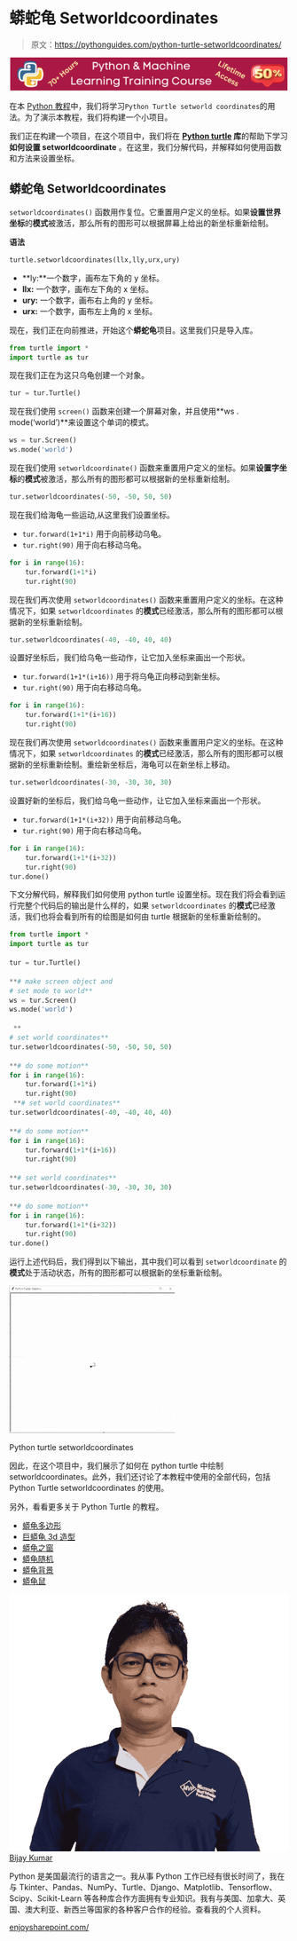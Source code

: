 # 蟒蛇龟 Setworldcoordinates

> 原文：<https://pythonguides.com/python-turtle-setworldcoordinates/>

[![Python & Machine Learning training courses](img/49ec9c6da89a04c9f45bab643f8c765c.png)](https://sharepointsky.teachable.com/p/python-and-machine-learning-training-course)

在本 [Python 教程](https://pythonguides.com/python-hello-world-program/)中，我们将学习`Python Turtle setworld coordinates`的用法。为了演示本教程，我们将构建一个小项目。

我们正在构建一个项目，在这个项目中，我们将在 **[Python turtle](https://pythonguides.com/turtle-programming-in-python/) 库**的帮助下学习**如何设置 setworldcoordinate** 。在这里，我们分解代码，并解释如何使用函数和方法来设置坐标。

## 蟒蛇龟 Setworldcoordinates

`setworldcoordinates()` 函数用作复位。它重置用户定义的坐标。如果**设置世界坐标**的**模式**被激活，那么所有的图形可以根据屏幕上给出的新坐标重新绘制。

**语法**

```py
turtle.setworldcoordinates(llx,lly,urx,ury)
```

*   **ly:**一个数字，画布左下角的 y 坐标。
*   **llx:** 一个数字，画布左下角的 x 坐标。
*   **ury:** 一个数字，画布右上角的 y 坐标。
*   **urx:** 一个数字，画布左上角的 x 坐标。

现在，我们正在向前推进，开始这个**蟒蛇龟**项目。这里我们只是导入库。

```py
from turtle import *
import turtle as tur
```

现在我们正在为这只乌龟创建一个对象。

```py
tur = tur.Turtle()
```

现在我们使用 `screen()` 函数来创建一个屏幕对象，并且使用**ws . mode(‘world’)**来设置这个单词的模式。

```py
ws = tur.Screen()
ws.mode('world')
```

现在我们使用 `setworldcoordinate()` 函数来重置用户定义的坐标。如果**设置字坐标**的**模式**被激活，那么所有的图形都可以根据新的坐标重新绘制。

```py
tur.setworldcoordinates(-50, -50, 50, 50)
```

现在我们给海龟一些运动,从这里我们设置坐标。

*   `tur.forward(1+1*i)` 用于向前移动乌龟。
*   `tur.right(90)` 用于向右移动乌龟。

```py
for i in range(16):
    tur.forward(1+1*i)
    tur.right(90)
```

现在我们再次使用 `setworldcoordinates()` 函数来重置用户定义的坐标。在这种情况下，如果 `setworldcoordinates` 的**模式**已经激活，那么所有的图形都可以根据新的坐标重新绘制。

```py
tur.setworldcoordinates(-40, -40, 40, 40)
```

设置好坐标后，我们给乌龟一些动作，让它加入坐标来画出一个形状。

*   `tur.forward(1+1*(i+16))` 用于将乌龟正向移动到新坐标。
*   `tur.right(90)` 用于向右移动乌龟。

```py
for i in range(16):
    tur.forward(1+1*(i+16))
    tur.right(90)
```

现在我们再次使用 `setworldcoordinates()` 函数来重置用户定义的坐标。在这种情况下，如果 `setworldcoordinates` 的**模式**已经激活，那么所有的图形都可以根据新的坐标重新绘制。重绘新坐标后，海龟可以在新坐标上移动。

```py
tur.setworldcoordinates(-30, -30, 30, 30)
```

设置好新的坐标后，我们给乌龟一些动作，让它加入坐标来画出一个形状。

*   `tur.forward(1+1*(i+32))` 用于向前移动乌龟。
*   `tur.right(90)` 用于向右移动乌龟。

```py
for i in range(16):
    tur.forward(1+1*(i+32))
    tur.right(90)
tur.done()
```

下文分解代码，解释我们如何使用 python turtle 设置坐标。现在我们将会看到运行完整个代码后的输出是什么样的，如果 `setworldcoordinates` 的**模式**已经激活，我们也将会看到所有的绘图是如何由 turtle 根据新的坐标重新绘制的。

```py
from turtle import *
import turtle as tur

tur = tur.Turtle()

**# make screen object and
# set mode to world**
ws = tur.Screen()
ws.mode('world')

 **
# set world coordinates**
tur.setworldcoordinates(-50, -50, 50, 50)

**# do some motion**
for i in range(16):
    tur.forward(1+1*i)
    tur.right(90)
 **# set world coordinates**
tur.setworldcoordinates(-40, -40, 40, 40)

**# do some motion**
for i in range(16):
    tur.forward(1+1*(i+16))
    tur.right(90)

**# set world coordinates**
tur.setworldcoordinates(-30, -30, 30, 30)

**# do some motion**
for i in range(16):
    tur.forward(1+1*(i+32))
    tur.right(90)
tur.done()
```

运行上述代码后，我们得到以下输出，其中我们可以看到 `setworldcoordinate` 的**模式**处于活动状态，所有的图形都可以根据新的坐标重新绘制。

![Python turtle setworldcoordinates](img/50fbc8886901cf6989213dc5b98f8608.png "Python turtle setworldcoordinates")

Python turtle setworldcoordinates

因此，在这个项目中，我们展示了如何在 python turtle 中绘制 setworldcoordinates。此外，我们还讨论了本教程中使用的全部代码，包括 Python Turtle setworldcoordinates 的使用。

另外，看看更多关于 Python Turtle 的教程。

*   [蟒龟多边形](https://pythonguides.com/python-turtle-polygon/)
*   [巨蟒龟 3d 造型](https://pythonguides.com/python-turtle-3d-shapes/)
*   [蟒龟之窗](https://pythonguides.com/python-turtle-window/)
*   [蟒龟随机](https://pythonguides.com/python-turtle-random/)
*   [蟒龟背景](https://pythonguides.com/python-turtle-background/)
*   [蟒龟鼠](https://pythonguides.com/python-turtle-mouse/)

![Bijay Kumar MVP](img/9cb1c9117bcc4bbbaba71db8d37d76ef.png "Bijay Kumar MVP")[Bijay Kumar](https://pythonguides.com/author/fewlines4biju/)

Python 是美国最流行的语言之一。我从事 Python 工作已经有很长时间了，我在与 Tkinter、Pandas、NumPy、Turtle、Django、Matplotlib、Tensorflow、Scipy、Scikit-Learn 等各种库合作方面拥有专业知识。我有与美国、加拿大、英国、澳大利亚、新西兰等国家的各种客户合作的经验。查看我的个人资料。

[enjoysharepoint.com/](https://enjoysharepoint.com/)[](https://www.facebook.com/fewlines4biju "Facebook")[](https://www.linkedin.com/in/fewlines4biju/ "Linkedin")[](https://twitter.com/fewlines4biju "Twitter")